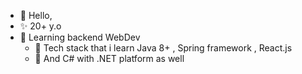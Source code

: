 - 👋 Hello, 
- ✨ 20+ y.o
- 👀 Learning backend WebDev
  - 🌱 Tech stack that i learn Java 8+ , Spring framework , React.js
  - 👾 And C# with .NET platform as well

<!---
notTard/notTard is a ✨ special ✨ repository because its `README.md` (this file) appears on your GitHub profile.
You can click the Preview link to take a look at your changes.
--->

